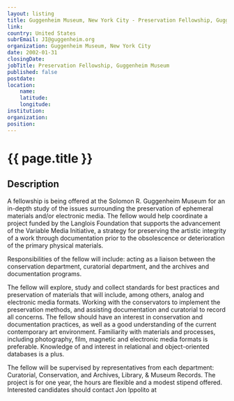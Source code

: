 ```yaml
---
layout: listing
title: Guggenheim Museum, New York City - Preservation Fellowship, Guggenheim Museum
link:
country: United States
subrEmail: JI@guggenheim.org
organization: Guggenheim Museum, New York City 
date: 2002-01-31
closingDate: 
jobTitle: Preservation Fellowship, Guggenheim Museum
published: false
postdate:
location:
    name: 
    latitude: 
    longitude: 
institution: 
organization: 
position: 
--- 
```



# {{ page.title }}

## Description


<p>A fellowship is being offered at the Solomon R. Guggenheim Museum for an in-depth study of the issues surrounding the preservation of ephemeral materials and/or electronic media. The fellow would help coordinate a project funded by the Langlois Foundation that supports the advancement of the Variable Media Initiative, a strategy for preserving the artistic integrity of a work through documentation prior to the obsolescence or deterioration of the primary physical materials.</p>
<p>Responsibilities of the fellow will include: acting as a liaison between the conservation department, curatorial department, and the archives and documentation programs.</p>
<p>The fellow will explore, study and collect standards for best practices and preservation of materials that will include, among others, analog and electronic media formats. Working with the conservators to implement the preservation methods, and assisting documentation and curatorial to record all concerns. The fellow should have an interest in conservation and documentation practices, as well as a good understanding of the current contemporary art environment. Familiarity with materials and processes, including photography, film, magnetic and electronic media formats is preferable. Knowledge of and interest in relational and object-oriented databases is a plus.</p>
<p>The fellow will be supervised by representatives from each department: Curatorial, Conservation, and Archives, Library, & Museum Records. The project is for one year, the hours are flexible and a modest stipend offered.  Interested candidates should contact Jon Ippolito at <JI@guggenheim.org></p>
